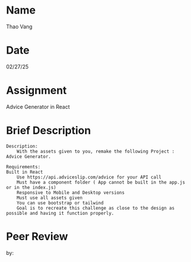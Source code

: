 # Name
Thao Vang

# Date
02/27/25

# Assignment
Advice Generator in React

# Brief Description
    Description:
        With the assets given to you, remake the following Project : Advice Generator.

    Requirements:
    Built in React
        Use https://api.adviceslip.com/advice for your API call
        Must have a component folder ( App cannot be built in the app.js or in the index.js)
        Responsive to Mobile and Desktop versions
        Must use all assets given
        You can use bootstrap or tailwind
        Goal is to recreate this challenge as close to the design as possible and having it function properly.

# Peer Review
by: